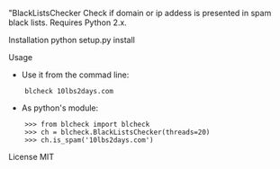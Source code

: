 "BlackListsChecker
Check if domain or ip addess is presented in spam black lists.
Requires Python 2.x.

Installation
    python setup.py install

Usage
* Use it from the commad line:
```    
    blcheck 10lbs2days.com
```
* As python's module:
```    
    >>> from blcheck import blcheck
    >>> ch = blcheck.BlackListsChecker(threads=20)
    >>> ch.is_spam('10lbs2days.com')
```
License
MIT
